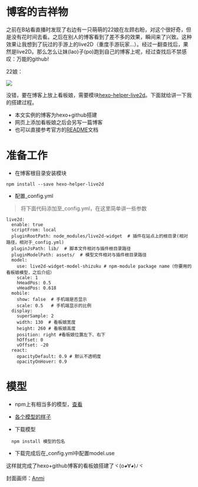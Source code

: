 
# 博客的吉祥物

之前在B站看直播时发现了右边有一只萌萌的22娘在左顾右盼，对这个很好奇，但是没有花时间去看。之后在别人的博客看到了差不多的效果，瞬间来了兴致。这种效果让我想到了玩过的手游上的live2D（重度手游玩家...）。经过一翻查找后，果然是live2D。那么怎么让妹(lao)子(po)跑到自己的博客上呢，经过查找后不禁感叹：万能的github!

22娘：

![][22]

没错，要在博客上放上看板娘，需要模块[hexo-helper-live2d]。下面就给讲一下我的搭建过程。

* 本文实例的博客为hexo+github搭建
* 网页上添加看板娘之后会另写一篇博客
* 也可以直接参考官方的[README]文档

# 准备工作

* 在博客根目录安装模块
```
npm install --save hexo-helper-live2d
```
* 配置_config.yml
> 将下面代码添加至_config.yml，在这里简单讲一些参数
```
live2d:
  enable: true
  scriptFrom: local
  pluginRootPath: node_modules/live2d-widget  # 插件在站点上的根目录(相对路径，相对于_config.yml)
  pluginJsPath: lib/  # 脚本文件相对与插件根目录路径
  pluginModelPath: assets/  # 模型文件相对与插件根目录路径
  model:
    use: live2d-widget-model-shizuku # npm-module package name（你要用的看板娘模型，之后介绍）
    scale: 1
    hHeadPos: 0.5
    vHeadPos: 0.618
  mobile:
    show: false  # 手机端是否显示
    scale: 0.5   # 手机端显示的比例
  display:
    superSample: 2
    width: 130  # 看板娘宽度
    height: 260 # 看板娘高度
    position: right #看板娘位置左下、右下
    hOffset: 0
    vOffset: -20
  react:
    opacityDefault: 0.9 # 默认不透明度
    opacityOnHover: 0.9
```

# 模型
* npm上有相当多的模型，[查看]
* [各个模型的样子]

* 下载模型
```
  npm install 模型的包名
```
* 下载完成后在_config.yml中配置model.use

这样就完成了hexo+github博客的看板娘搭建了ヾ(o◕∀◕)ﾉヾ

封面画师：[Anmi]

[hexo-helper-live2d]:https://github.com/EYHN/hexo-helper-live2d
[README]:https://github.com/EYHN/hexo-helper-live2d/blob/master/README.zh-CN.md
[查看]:https://github.com/xiazeyu/live2d-widget-models
[各个模型的样子]:https://huaji8.top/post/live2d-plugin-2.0/
[22]:http://p6894qyp6.bkt.clouddn.com/22n.png
[Anmi]:https://www.pixiv.net/member.php?id=212801
